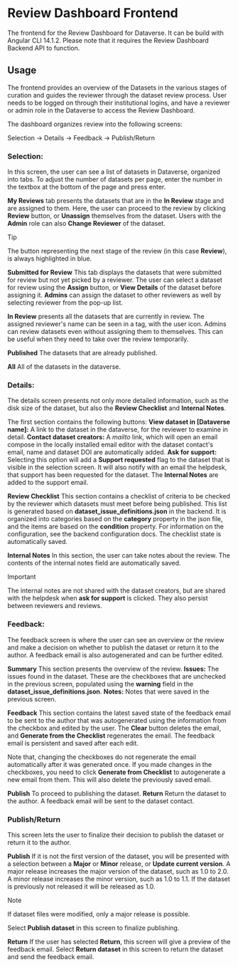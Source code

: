# Review Dashboard Frontend

The frontend for the Review Dashboard for Dataverse. It can be build with Angular CLI  14.1.2. Please note that it requires the Review Dashboard Backend API to function. 

## Usage
The frontend provides an overview of the Datasets in the various stages of curation and guides the reviewer through the dataset review process. User needs to be logged on through their institutional logins, and have a reviewer or admin role in the Dataverse to access the Review Dashboard. 

The dashboard organizes review into the following screens:

Selection -> Details -> Feedback -> Publish/Return

### Selection:
In this screen, the user can see a list of datasets in Dataverse, organized into tabs. To adjust the number of datasets per page, enter the number in the textbox at the bottom of the page and press enter. 

**My Reviews** tab presents the datasets that are in the **In Review** stage and are assigned to them. Here, the user can proceed to the review by clicking **Review** button, or **Unassign** themselves from the dataset. Users with the **Admin** role can also **Change Reviewer** of the dataset. 

> [!TIP] 
> The button representing the next stage of the review (in this case **Review**),  is always highlighted in blue. 

**Submitted for Review** This tab displays the datasets that were submitted for review but not yet picked by a reviewer. The user can select a dataset for review using the **Assign** button, or **View Details** of the dataset before assigning it. **Admins** can assign the dataset to other reviewers as well by selecting reviewer from the pop-up list. 

**In Review** presents all the datasets that are currently in review. The assigned reviewer's name can be seen in a tag, with the user icon. Admins can review datasets even without assigning them to themselves. This can be useful when they need to take over the review temporarily. 

**Published** The datasets that are already published. 

**All** All of the datasets in the dataverse.

### Details:
The details screen presents not only more detailed information, such as the disk size of the dataset, but also the **Review Checklist** and **Internal Notes**. 

The first section contains the following buttons:
    **View dataset in [Dataverse name]:** A link to the dataset in the dataverse, for the reviewer to examine in detail.
    **Contact dataset creators:** A _mailto_ link, which will open an email compose in the locally installed email editor with the dataset contact's email, name and dataset DOI are automatically added. 
    **Ask for support:** Selecting this option will add a **Support requested** flag to the dataset that is visible in the selection screen. It will also notify with an email the helpdesk, that support has been requested for the dataset. The **Internal Notes** are added to the support email.

**Review Checklist** This section contains a checklist of criteria to be checked by the reviewer which datasets must meet before being published. This list is generated based on **dataset_issue_definitions.json** in the backend. It is organized into categories based on the **category** property in the json file, and the items are based on the **condition** property. For information on the configuration, see the backend configuration docs. The checklist state is automatically saved. 

**Internal Notes** In this section, the user can take notes about the review. The contents of the internal notes field are automatically saved. 

> [!IMPORTANT] 
> The internal notes are not shared with the dataset creators, but are shared with the helpdesk when **ask for support** is clicked. They also persist between reviewers and reviews. 

### Feedback:
The feedback screen is where the user can see an overview or the review and make a decision on whether to publish the dataset or return it to the author. A feedback email is also autogenerated and can be further edited. 

**Summary** This section presents the overview of the review.
    **Issues:** The issues found in the dataset. These are the checkboxes that are unchecked in the previous screen, populated using the **warning** field in the **dataset_issue_definitions.json**.
    **Notes:** Notes that were saved in the previous screen.

**Feedback** This section contains the latest saved state of the feedback email to be sent to the author that was autogenerated using the information from the checkbox and edited by the user. The **Clear** button deletes the email, and **Generate from the Checklist** regenerates the email. The feedback email is persistent and saved after each edit. 

Note that, changing the checkboxes do not regenerate the email automatically after it was generated once. If you made changes in the checkboxes, you need to click **Generate from Checklist** to autogenerate a new email from them. This will also delete the previously saved email.

**Publish** To proceed to publishing the dataset. 
**Return** Return the dataset to the author. A feedback email will be sent to the dataset contact.  

### Publish/Return
This screen lets the user to finalize their decision to publish the dataset or return it to the author. 

**Publish** 
If it is not the first version of the dataset, you will be presented with a selection between a **Major** or **Minor** release, or **Update current version**. A major release increases the major version of the dataset, such as 1.0 to 2.0. A minor release increases the minor version, such as 1.0 to 1.1. If the dataset is previously not released it will be released as 1.0.

> [!Note]
> If dataset files were modified, only a major release is possible. 

Select **Publish dataset** in this screen to finalize publishing. 

**Return**
If the user has selected **Return**, this screen will give a preview of the feedback email. 
Select **Return dataset** in this screen to return the dataset and send the feedback email. 

